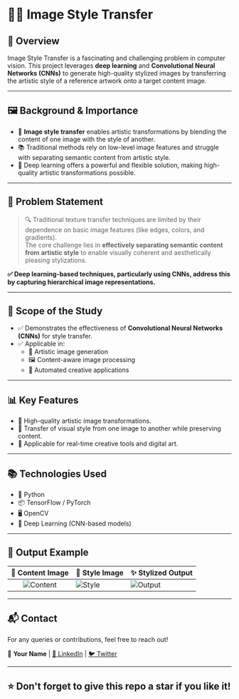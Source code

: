 # 🎨✨ Image Style Transfer

## 📌 Overview
Image Style Transfer is a fascinating and challenging problem in computer vision. This project leverages **deep learning** and **Convolutional Neural Networks (CNNs)** to generate high-quality stylized images by transferring the artistic style of a reference artwork onto a target content image.

---

## 🖼️ Background & Importance

- 🎨 **Image style transfer** enables artistic transformations by blending the content of one image with the style of another.
- 📚 Traditional methods rely on low-level image features and struggle with separating semantic content from artistic style.
- 🤖 Deep learning offers a powerful and flexible solution, making high-quality artistic transformations possible.

---

## 📝 Problem Statement

> 🔍 Traditional texture transfer techniques are limited by their dependence on basic image features (like edges, colors, and gradients).  
The core challenge lies in **effectively separating semantic content from artistic style** to enable visually coherent and aesthetically pleasing stylizations.

**✅ Deep learning-based techniques, particularly using CNNs, address this by capturing hierarchical image representations.**

---

## 🎯 Scope of the Study

- ✅ Demonstrates the effectiveness of **Convolutional Neural Networks (CNNs)** for style transfer.
- ✅ Applicable in:
  - 🎨 Artistic image generation
  - 🖼️ Content-aware image processing
  - 🤖 Automated creative applications

---

## 📊 Key Features

- 📌 High-quality artistic image transformations.
- 📌 Transfer of visual style from one image to another while preserving content.
- 📌 Applicable for real-time creative tools and digital art.

---

## 📚 Technologies Used

- 🐍 Python
- 📦 TensorFlow / PyTorch
- 🖥️ OpenCV
- 🧠 Deep Learning (CNN-based models)

---

## 📌 Output Example

| 📸 Content Image | 🎨 Style Image | ✨ Stylized Output |
|:---------------:|:--------------|:----------------|
| ![Content](content_image.png) | ![Style](style_image.png) | ![Output](output_image.png) |

---

## 📬 Contact  

For any queries or contributions, feel free to reach out!

📧 **Your Name** | [📱 LinkedIn](https://www.linkedin.com) | [🐦 Twitter](https://twitter.com)

---

## ⭐️ Don't forget to give this repo a star if you like it!
